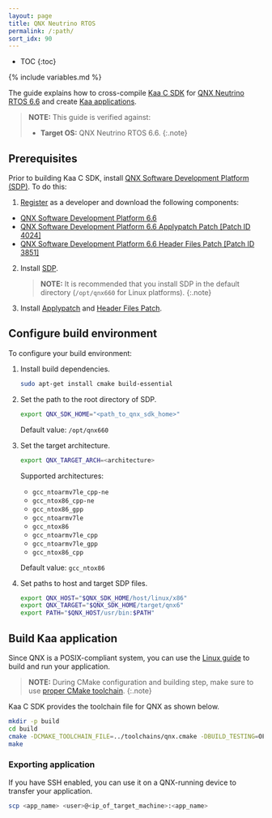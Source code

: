 ```yaml
---
layout: page
title: QNX Neutrino RTOS
permalink: /:path/
sort_idx: 90
---
```


* TOC
{:toc}

{% include variables.md %}

The guide explains how to cross-compile [Kaa C SDK]({{root_url}}Glossary/#kaa-sdk-type) for [QNX Neutrino RTOS 6.6](http://www.qnx.com/products/neutrino-rtos/neutrino-rtos.html) and create [Kaa applications]({{root_url}}Glossary/#kaa-application).


>**NOTE:** This guide is verified against:
>
> * **Target OS:** QNX Neutrino RTOS 6.6.
{:.note}

## Prerequisites

Prior to building Kaa C SDK, install [QNX Software Development Platform (SDP)](http://www.qnx.com/download/group.html?programid=26071).
To do this:

1. [Register](https://www.qnx.com/account/login.html) as a developer and download the following components:
  * [QNX Software Development Platform 6.6](http://www.qnx.com/download/feature.html?programid=26114)
  * [QNX Software Development Platform 6.6 Applypatch Patch [Patch ID 4024]](http://www.qnx.com/download/feature.html?programid=26817)
  * [QNX Software Development Platform 6.6 Header Files Patch [Patch ID 3851]](http://www.qnx.com/download/feature.html?programid=26447)

2. Install [SDP](http://www.qnx.com/developers/articles/inst_5847_9.html).

   >**NOTE:** It is recommended that you install SDP in the default directory (`/opt/qnx660` for Linux platforms).
   {:.note}

3. Install [Applypatch](http://www.qnx.com/developers/articles/inst_6085_3.html) and [Header Files Patch](http://www.qnx.com/developers/articles/inst_5946_5.html).

## Configure build environment

To configure your build environment:

1. Install build dependencies.

   ```bash
   sudo apt-get install cmake build-essential
   ```

2. Set the path to the root directory of SDP.

   ```bash
   export QNX_SDK_HOME="<path_to_qnx_sdk_home>"
   ```
    Default value: `/opt/qnx660`

3. Set the target architecture.

   ```bash
   export QNX_TARGET_ARCH=<architecture>
   ```

    Supported architectures:

    - `gcc_ntoarmv7le_cpp-ne`
    - `gcc_ntox86_cpp-ne`
    - `gcc_ntox86_gpp`
    - `gcc_ntoarmv7le`
    - `gcc_ntox86`
    - `gcc_ntoarmv7le_cpp`
    - `gcc_ntoarmv7le_gpp`
    - `gcc_ntox86_cpp`

    Default value: `gcc_ntox86`

4. Set paths to host and target SDP files.

   ```bash
   export QNX_HOST="$QNX_SDK_HOME/host/linux/x86"
   export QNX_TARGET="$QNX_SDK_HOME/target/qnx6"
   export PATH="$QNX_HOST/usr/bin:$PATH"
   ```

## Build Kaa application

Since QNX is a POSIX-compliant system, you can use the [Linux guide]({{root_url}}Programming-guide/Using-Kaa-endpoint-SDKs/C/SDK-Linux/#build-c-sdk) to build and run your application.

>**NOTE:** During CMake configuration and building step, make sure to use [proper CMake toolchain](https://cmake.org/cmake/help/v3.0/manual/cmake-toolchains.7.html).
{:.note}

Kaa C SDK provides the toolchain file for QNX as shown below.

```bash
mkdir -p build
cd build
cmake -DCMAKE_TOOLCHAIN_FILE=../toolchains/qnx.cmake -DBUILD_TESTING=OFF ..
make
````

### Exporting application

If you have SSH enabled, you can use it on a QNX-running device to transfer your application.

```bash
scp <app_name> <user>@<ip_of_target_machine>:<app_name>
```